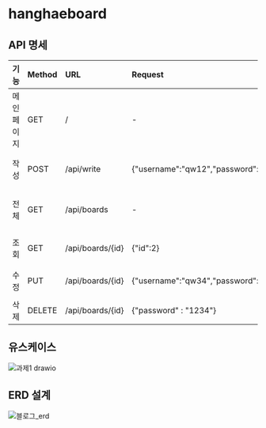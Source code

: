 # hanghaeboard

## API 명세

|기능|Method|URL|Request|Response|
|:------|:---|:---|:---|:---|
|메인페이지|GET|/|-|index.html|
|작성|POST|/api/write|{"username":"qw12","password":"1234","title":"title","contents":contents}|{"result": true,"message": "success","date": {"createdAt": "2023-04-15T20:26:55.0299781","modifiedAt": "2023-04-15T20:26:55.0299781","id": 1,"username":"song","password": "1234","title": "안녕","contents": "반가워"}}|
|전체|GET|/api/boards|-|{"result": true,"message": "success","date":[{"createdAt": "2023-04-15T20:32:30.750136","modifiedAt": "2023-04-15T20:32:30.750136","id": 2,"username": "qw12","password": "1234","title": "title","contents": "contents"},{"createdAt": "2023-04-15T20:26:55.029978","modifiedAt": "2023-04-15T20:26:55.029978","id": 1,"username": "song","password": "1234","title": "안녕","contents": "반가워"}]}|
|조회|GET|/api/boards/{id}|{"id":2}|{"result": true,"message": "success","date":{"createdAt": "2023-04-15T20:32:30.750136","modifiedAt": "2023-04-15T20:32:30.750136","id": 2,"username": "qw12","password": "1234","title": "title","contents": "contents"}}|
|수정|PUT|/api/boards/{id}|{"username":"qw34","password":"1234","title":"title1","contents":contents1}|{"result": true, "message": "success","date": {"createdAt": "2023-04-15T20:32:30.750136","modifiedAt": "2023-04-16T04:42:39.7152063","id": 2,"username": "qw34","password": "1234","title": "title1", "contents": "contents1"}}|
|삭제|DELETE|/api/boards/{id}|{"password" : "1234"}|{"result": true,"message": "success","date": null}|

## 유스케이스

![과제1 drawio](https://user-images.githubusercontent.com/101760007/232275151-b2bdbf79-4491-478a-900f-52360527ec58.png)

## ERD 설계

![블로그_erd](https://user-images.githubusercontent.com/47537803/232467599-e293bdc5-34dd-4334-9ae1-f9822d8c0876.PNG)
